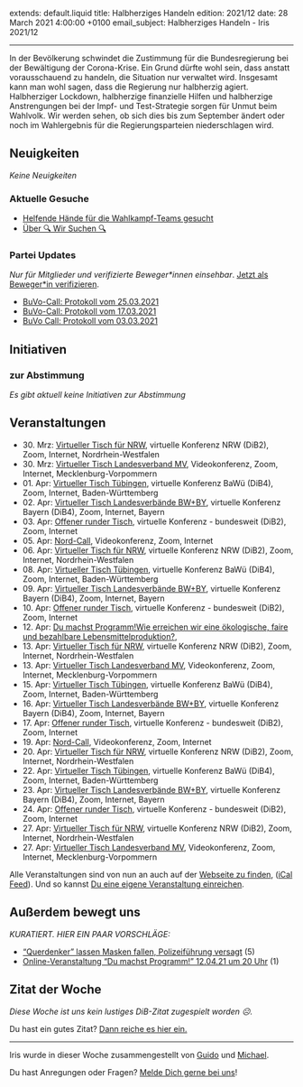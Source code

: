 
extends: default.liquid
title: Halbherziges Handeln
edition: 2021/12
date: 28 March 2021 4:00:00 +0100
email_subject: Halbherziges Handeln - Iris 2021/12

---
In der Bevölkerung schwindet die Zustimmung für die Bundesregierung bei der Bewältigung der Corona-Krise. Ein Grund dürfte wohl sein, dass anstatt vorausschauend zu handeln, die Situation nur verwaltet wird.
Insgesamt kann man wohl sagen, dass die Regierung nur halbherzig agiert. Halbherziger Lockdown, halbherzige finanzielle Hilfen und halbherzige Anstrengungen bei der Impf- und Test-Strategie sorgen für Unmut beim Wahlvolk.
Wir werden sehen, ob sich dies bis zum September ändert oder noch im Wahlergebnis für die Regierungsparteien niederschlagen wird.

## Neuigkeiten

_Keine Neuigkeiten_

### Aktuelle Gesuche

 - [Helfende Hände für die Wahlkampf-Teams gesucht](https://marktplatz.dib.de/t/helfende-haende-fuer-die-wahlkampf-teams-gesucht/37548)
 - [Über 🔍 Wir Suchen 🔍](https://marktplatz.dib.de/t/ueber-wir-suchen/8837)

### Partei Updates

_Nur für Mitglieder und verifizierte Beweger\*innen einsehbar_. [Jetzt als Beweger\*in verifizieren](https://dib.de/bewegerin-werden/).

 - [BuVo-Call: Protokoll vom 25.03.2021](https://marktplatz.dib.de/t/buvo-call-protokoll-vom-25-03-2021/37555)
 - [BuVo-Call: Protokoll vom 17.03.2021](https://marktplatz.dib.de/t/buvo-call-protokoll-vom-17-03-2021/37533)
 - [BuVo Call: Protokoll vom 03.03.2021](https://marktplatz.dib.de/t/buvo-call-protokoll-vom-03-03-2021/37446)

## Initiativen

### zur Abstimmung
_Es gibt aktuell keine Initiativen zur Abstimmung_

## Veranstaltungen

 - 30.&nbsp;Mrz: [Virtueller Tisch für NRW](https://dib.de/veranstaltungen/virtueller-tisch-landesverbaende-bwby-2021-03-30/), virtuelle Konferenz NRW (DiB2), Zoom, Internet, Nordrhein-Westfalen
 - 30.&nbsp;Mrz: [Virtueller Tisch Landesverband MV](https://dib.de/veranstaltungen/mv-call-2021-03-30/), Videokonferenz, Zoom, Internet, Mecklenburg-Vorpommern
 - 01.&nbsp;Apr: [Virtueller Tisch Tübingen](https://dib.de/veranstaltungen/virtueller-tisch-tuebingen-2021-04-01/), virtuelle Konferenz BaWü (DiB4), Zoom, Internet, Baden-Württemberg
 - 02.&nbsp;Apr: [Virtueller Tisch Landesverbände BW+BY](https://dib.de/veranstaltungen/virtueller-tisch-landesverbaende-bwby-2-2021-04-02/), virtuelle Konferenz Bayern (DiB4), Zoom, Internet, Bayern
 - 03.&nbsp;Apr: [Offener runder Tisch](https://dib.de/veranstaltungen/offener-runder-tisch-2021-04-03/), virtuelle Konferenz - bundesweit (DiB2), Zoom, Internet
 - 05.&nbsp;Apr: [Nord-Call](https://dib.de/veranstaltungen/nord-call-2021-04-05/), Videokonferenz, Zoom, Internet
 - 06.&nbsp;Apr: [Virtueller Tisch für NRW](https://dib.de/veranstaltungen/virtueller-tisch-landesverbaende-bwby-2021-04-06/), virtuelle Konferenz NRW (DiB2), Zoom, Internet, Nordrhein-Westfalen
 - 08.&nbsp;Apr: [Virtueller Tisch Tübingen](https://dib.de/veranstaltungen/virtueller-tisch-tuebingen-2021-04-08/), virtuelle Konferenz BaWü (DiB4), Zoom, Internet, Baden-Württemberg
 - 09.&nbsp;Apr: [Virtueller Tisch Landesverbände BW+BY](https://dib.de/veranstaltungen/virtueller-tisch-landesverbaende-bwby-2-2021-04-09/), virtuelle Konferenz Bayern (DiB4), Zoom, Internet, Bayern
 - 10.&nbsp;Apr: [Offener runder Tisch](https://dib.de/veranstaltungen/offener-runder-tisch-2021-04-10/), virtuelle Konferenz - bundesweit (DiB2), Zoom, Internet
 - 12.&nbsp;Apr: [Du machst Programm!Wie erreichen wir eine ökologische, faire und bezahlbare Lebensmittelproduktion?](https://dib.de/veranstaltungen/du-machst-programm/), 
 - 13.&nbsp;Apr: [Virtueller Tisch für NRW](https://dib.de/veranstaltungen/virtueller-tisch-landesverbaende-bwby-2021-04-13/), virtuelle Konferenz NRW (DiB2), Zoom, Internet, Nordrhein-Westfalen
 - 13.&nbsp;Apr: [Virtueller Tisch Landesverband MV](https://dib.de/veranstaltungen/mv-call-2021-04-13/), Videokonferenz, Zoom, Internet, Mecklenburg-Vorpommern
 - 15.&nbsp;Apr: [Virtueller Tisch Tübingen](https://dib.de/veranstaltungen/virtueller-tisch-tuebingen-2021-04-15/), virtuelle Konferenz BaWü (DiB4), Zoom, Internet, Baden-Württemberg
 - 16.&nbsp;Apr: [Virtueller Tisch Landesverbände BW+BY](https://dib.de/veranstaltungen/virtueller-tisch-landesverbaende-bwby-2-2021-04-16/), virtuelle Konferenz Bayern (DiB4), Zoom, Internet, Bayern
 - 17.&nbsp;Apr: [Offener runder Tisch](https://dib.de/veranstaltungen/offener-runder-tisch-2021-04-17/), virtuelle Konferenz - bundesweit (DiB2), Zoom, Internet
 - 19.&nbsp;Apr: [Nord-Call](https://dib.de/veranstaltungen/nord-call-2021-04-19/), Videokonferenz, Zoom, Internet
 - 20.&nbsp;Apr: [Virtueller Tisch für NRW](https://dib.de/veranstaltungen/virtueller-tisch-landesverbaende-bwby-2021-04-20/), virtuelle Konferenz NRW (DiB2), Zoom, Internet, Nordrhein-Westfalen
 - 22.&nbsp;Apr: [Virtueller Tisch Tübingen](https://dib.de/veranstaltungen/virtueller-tisch-tuebingen-2021-04-22/), virtuelle Konferenz BaWü (DiB4), Zoom, Internet, Baden-Württemberg
 - 23.&nbsp;Apr: [Virtueller Tisch Landesverbände BW+BY](https://dib.de/veranstaltungen/virtueller-tisch-landesverbaende-bwby-2-2021-04-23/), virtuelle Konferenz Bayern (DiB4), Zoom, Internet, Bayern
 - 24.&nbsp;Apr: [Offener runder Tisch](https://dib.de/veranstaltungen/offener-runder-tisch-2021-04-24/), virtuelle Konferenz - bundesweit (DiB2), Zoom, Internet
 - 27.&nbsp;Apr: [Virtueller Tisch für NRW](https://dib.de/veranstaltungen/virtueller-tisch-landesverbaende-bwby-2021-04-27/), virtuelle Konferenz NRW (DiB2), Zoom, Internet, Nordrhein-Westfalen
 - 27.&nbsp;Apr: [Virtueller Tisch Landesverband MV](https://dib.de/veranstaltungen/mv-call-2021-04-27/), Videokonferenz, Zoom, Internet, Mecklenburg-Vorpommern


Alle Veranstaltungen sind von nun an auch auf der [Webseite zu finden](https://dib.de/veranstaltungen/), ([iCal Feed](https://dib.de/?ical=1)). Und so kannst [Du eine eigene Veranstaltung einreichen](https://marktplatz.dib.de/t/eine-veranstaltung-auf-der-webseite-einreichen/21379).


## Außerdem bewegt uns

_KURATIERT. HIER EIN PAAR VORSCHLÄGE:_
 - [&ldquo;Querdenker&rdquo; lassen Masken fallen, Polizeiführung versagt](https://marktplatz.dib.de/t/querdenker-lassen-masken-fallen-polizeifuehrung-versagt/37539) (5)
 - [Online-Veranstaltung &ldquo;Du machst Programm!&rdquo; 12.04.21 um 20 Uhr](https://marktplatz.dib.de/t/online-veranstaltung-du-machst-programm-12-04-21-um-20-uhr/37532) (1)


## Zitat der Woche
_Diese Woche ist uns kein lustiges DiB-Zitat zugespielt worden ☹._

Du hast ein gutes Zitat? [Dann reiche es hier ein.](https://marktplatz.dib.de/t/fortsetzung-lustige-dib-zitate/24431)


---

Iris wurde in dieser Woche zusammengestellt von [Guido](https://marktplatz.dib.de/u/Guido/) und [Michael](https://marktplatz.dib.de/u/MichaelVoss/).

Du hast Anregungen oder Fragen? [Melde Dich gerne bei uns](https://marktplatz.dib.de/t/neu-iris-die-woechtliche-zusammenfasssung-zum-sonntagsbrunch/10990)!

